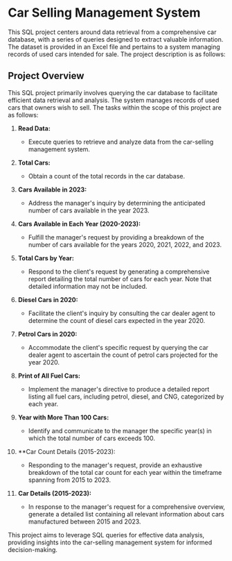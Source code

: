 
# Car Selling Management System

This SQL project centers around data retrieval from a comprehensive car database, with a series of queries designed to extract valuable information. The dataset is provided in an Excel file and pertains to a system managing records of used cars intended for sale. The project description is as follows:

## Project Overview

This SQL project primarily involves querying the car database to facilitate efficient data retrieval and analysis. The system manages records of used cars that owners wish to sell. The tasks within the scope of this project are as follows:

1. **Read Data:**
   - Execute queries to retrieve and analyze data from the car-selling management system.

2. **Total Cars:**
   - Obtain a count of the total records in the car database.

3. **Cars Available in 2023:**
   - Address the manager's inquiry by determining the anticipated number of cars available in the year 2023.

4. **Cars Available in Each Year (2020-2023):**
   - Fulfill the manager's request by providing a breakdown of the number of cars available for the years 2020, 2021, 2022, and 2023.

5. **Total Cars by Year:**
   - Respond to the client's request by generating a comprehensive report detailing the total number of cars for each year. Note that detailed information may not be included.

6. **Diesel Cars in 2020:**
   - Facilitate the client's inquiry by consulting the car dealer agent to determine the count of diesel cars expected in the year 2020.

7. **Petrol Cars in 2020:**
   - Accommodate the client's specific request by querying the car dealer agent to ascertain the count of petrol cars projected for the year 2020.

8. **Print of All Fuel Cars:**
   - Implement the manager's directive to produce a detailed report listing all fuel cars, including petrol, diesel, and CNG, categorized by each year.

9. **Year with More Than 100 Cars:**
   - Identify and communicate to the manager the specific year(s) in which the total number of cars exceeds 100.

10. **Car Count Details (2015-2023):
    - Responding to the manager's request, provide an exhaustive breakdown of the total car count for each year within the timeframe spanning from 2015 to 2023.

11. **Car Details (2015-2023):**
    - In response to the manager's request for a comprehensive overview, generate a detailed list containing all relevant information about cars manufactured between 2015 and 2023.

This project aims to leverage SQL queries for effective data analysis, providing insights into the car-selling management system for informed decision-making.
